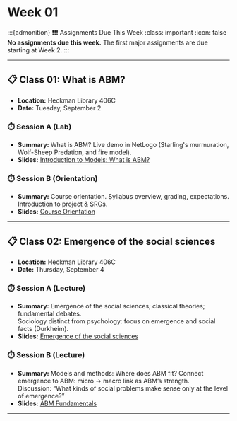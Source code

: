 # Week 01

:::{admonition} ❗❗❗ Assignments Due This Week
:class: important
:icon: false
**No assignments due this week.** The first major assignments are due starting at Week 2.
:::

---

## 📋 Class 01: What is ABM?

- **Location:** Heckman Library 406C
- **Date:** Tuesday, September 2

### ⏱️ Session A (Lab)

- **Summary:** What is ABM? Live demo in NetLogo (Starling's murmuration, Wolf-Sheep Predation, and fire model).
- **Slides:** [Introduction to Models: What is ABM?](https://www.beautiful.ai/player/-OYwxXlG8W2V47ICr6Vp)

### ⏱️ Session B (Orientation)

- **Summary:** Course orientation. Syllabus overview, grading, expectations. <br>Introduction to project & SRGs.
- **Slides:** [Course Orientation](https://www.beautiful.ai/player/-OZ6zWBYa_EA2PUuxQS_)

---

## 📋 Class 02: Emergence of the social sciences

- **Location:** Heckman Library 406C
- **Date:** Thursday, September 4

### ⏱️ Session A (Lecture)

- **Summary:** Emergence of the social sciences; classical theories; fundamental debates. <br>Sociology distinct from psychology: focus on emergence and social facts (Durkheim).
- **Slides:** [Emergence of the social sciences](https://www.beautiful.ai/player/-OZFluJbfXBTCEYfCix5)

### ⏱️ Session B (Lecture)

- **Summary:** Models and methods: Where does ABM fit? Connect emergence to ABM: micro → macro link as ABM’s strength. <br>Discussion: “What kinds of social problems make sense only at the level of emergence?”
- **Slides:** [ABM Fundamentals](https://www.beautiful.ai/player/-OYwxxR_bNOw0YxzczoB)

---

<!-- ### 💻 Assignment: Lab Memo #1

**Due:** 9/16 before class | **Points:** 100 points

**Prompt (1-2 pages):**

1. Pick one of the toy models shown in our classes over these two weeks (except the Fire model), and perform a single parameter adjustment.
   1. Setup: Identify which starter model you used (e.g., Wolf-Sheep, Traffic, Fire).
   2. Parameters & Code: Adjust one parameter; note what you changed. If you tried editing code, briefly explain what.
   3. Results: Describe what happened compared to the default. Include screenshot(s).
   4. Interpretation: What does this show about how simple rules create different outcomes?
2. Write your Lab Memo. You can [download](../resources/lab-memos/Lab_Memo_1_Worksheet.docx) the template in here.
3. Submit your Lab Memo in PDF format through Moodle.

---

:::{admonition} Tips for Success
:class: tip
[Here is one example of a Lab Memo](../resources/lab-memos/Lab_Memo_Worksheet_Example.pdf) for the Fire model. Use it as a guide for writing your own lab memos during this course.
::: -->
